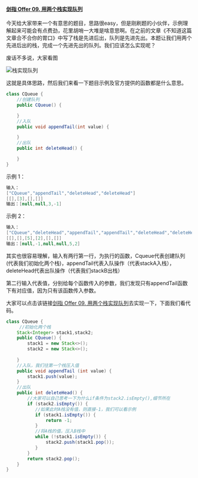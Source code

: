 

#### [剑指 Offer 09. 用两个栈实现队列](https://leetcode-cn.com/problems/yong-liang-ge-zhan-shi-xian-dui-lie-lcof/)

今天给大家带来一个有意思的题目，思路很easy，但是刚刷题的小伙伴，示例理解起来可能会有点费劲，花里胡哨一大堆是啥意思啊。在之前的文章《不知道这篇文章合不合你的胃口》中写了栈是先进后出，队列是先进先出。本题让我们用两个先进后出的栈，完成一个先进先出的队列。我们应该怎么实现呢？

废话不多说，大家看图

![栈实现队列](E:\Typora笔记\CSDN\leetcode通关笔记\博客动图\栈实现队列.gif)

这就是具体思路，然后我们来看一下题目示例及官方提供的函数都是什么意思。

```java
class CQueue {
    //创建队列
    public CQueue() {

    }
    //入队
    public void appendTail(int value) {

    }
    //出队
    public int deleteHead() {

    }
}
```

示例 1：

```java
输入：
["CQueue","appendTail","deleteHead","deleteHead"]
[[],[3],[],[]]
输出：[null,null,3,-1]
```


示例 2：

```java
输入：
["CQueue","deleteHead","appendTail","appendTail","deleteHead","deleteHead"]
[[],[],[5],[2],[],[]]
输出：[null,-1,null,null,5,2]
```

其实也很容易理解，输入有两行第一行，为执行的函数，Cqueue代表创建队列(代表我们初始化两个栈)，appendTail代表入队操作（代表stackA入栈），deleteHead代表出队操作（代表我们stackB出栈）

第二行输入代表值，分别给每个函数传入的参数，我们发现只有appendTail函数下有对应值，因为只有该函数传入参数。

大家可以点击该链接[剑指 Offer 09. 用两个栈实现队列](https://leetcode-cn.com/problems/yong-liang-ge-zhan-shi-xian-dui-lie-lcof/)去实现一下，下面我们看代码。

```java
class CQueue {
     //初始化两个栈
    Stack<Integer> stack1,stack2;
    public CQueue() {
        stack1 = new Stack<>();
        stack2 = new Stack<>();
 
    }
    //入队，我们往第一个栈压入值
    public void appendTail (int value) {
        stack1.push(value);
    }
    //出队
    public int deleteHead() {
        //大家可以自己思考一下为什么if条件为stack2.isEmpty(),细节所在
        if (stack2.isEmpty()) {
           //如果此时A栈没有值，则直接-1，我们可以看示例
           if (stack1.isEmpty()) {
               return -1;
           }
           //将A栈的值，压入B栈中
           while (!stack1.isEmpty()) {
               stack2.push(stack1.pop());
           }
        }
        return stack2.pop();
    }
}
```

